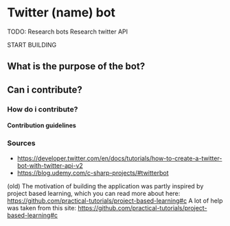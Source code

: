 # Twitter (name) bot
TODO: 
Research bots
Research twitter API

START BUILDING
## What is the purpose of the bot?

## Can i contribute?

### How do i contribute?

#### Contribution guidelines

### Sources
* https://developer.twitter.com/en/docs/tutorials/how-to-create-a-twitter-bot-with-twitter-api-v2
* https://blog.udemy.com/c-sharp-projects/#twitterbot

(old)
The motivation of building the application was partly inspired by project based learning, which you can read more about here: https://github.com/practical-tutorials/project-based-learning#c
A lot of help was taken from this site: https://github.com/practical-tutorials/project-based-learning#c
